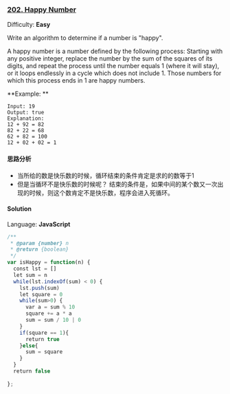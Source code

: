 ### [202\. Happy Number](https://leetcode.com/problems/happy-number/)

Difficulty: **Easy**


Write an algorithm to determine if a number is "happy".

A happy number is a number defined by the following process: Starting with any positive integer, replace the number by the sum of the squares of its digits, and repeat the process until the number equals 1 (where it will stay), or it loops endlessly in a cycle which does not include 1\. Those numbers for which this process ends in 1 are happy numbers.

**Example: **

```
Input: 19
Output: true
Explanation:
12 + 92 = 82
82 + 22 = 68
62 + 82 = 100
12 + 02 + 02 = 1
```

#### 思路分析
* 当所给的数是快乐数的时候，循环结束的条件肯定是求的的数等于1
* 但是当循环不是快乐数的时候呢？ 结束的条件是，如果中间的某个数又一次出现的时候，则这个数肯定不是快乐数，程序会进入死循环。

#### Solution

Language: **JavaScript**

```javascript
/**
 * @param {number} n
 * @return {boolean}
 */
var isHappy = function(n) {
  const lst = []
  let sum = n
  while(lst.indexOf(sum) < 0) {
    lst.push(sum)
    let square = 0
    while(sum>0) {
      var a = sum % 10
      square += a * a
      sum = sum / 10 | 0
    }
    if(square == 1){
      return true
    }else{
      sum = square
    }
  }
  return false
​
};
```
